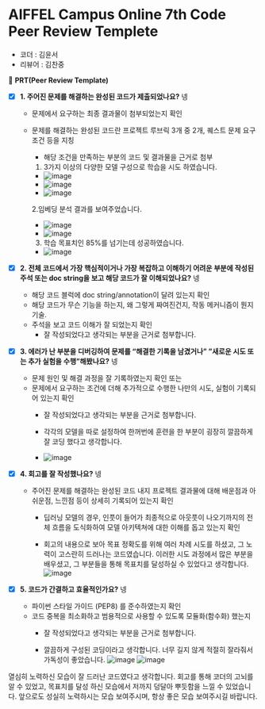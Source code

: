 # AIFFEL Campus Online 7th Code Peer Review Templete

- 코더 : 김윤서
- 리뷰어 : 김찬중



🔑 **PRT(Peer Review Template)**

- [x]  **1. 주어진 문제를 해결하는 완성된 코드가 제출되었나요?** 넹
    - 문제에서 요구하는 최종 결과물이 첨부되었는지 확인
    - 문제를 해결하는 완성된 코드란 프로젝트 루브릭 3개 중 2개, 
    퀘스트 문제 요구조건 등을 지칭
        - 해당 조건을 만족하는 부분의 코드 및 결과물을 근거로 첨부
          
      1. 3가지 이상의 다양한 모델 구성으로 학습을 시도 하였습니다.
        - ![image](https://github.com/kcj4800/AIFFEL_Online_Quest/assets/128466813/dc4618fd-bf4f-46a5-b791-a84d48528c55)
        - ![image](https://github.com/kcj4800/AIFFEL_Online_Quest/assets/128466813/88db7e84-fde8-4b83-a4a9-cb825286f5ea)
        - ![image](https://github.com/kcj4800/AIFFEL_Online_Quest/assets/128466813/e38b3d60-ebbc-4742-b7c1-221cdd760719)
          
      2.임베딩 분석 결과를 보여주었습니다.
        - ![image](https://github.com/ysKim2000/AIFFEL_Online_Quest/assets/86720575/f51c562a-ee6e-4576-a8ce-99294a08ba53)
        - ![image](https://github.com/ysKim2000/AIFFEL_Online_Quest/assets/86720575/e4f08b9c-f758-4357-a4e9-da7fd48d7949)


      3. 학습 목표치인 85%를 넘기는데 성공하였습니다.
        - ![image](https://github.com/kcj4800/AIFFEL_Online_Quest/assets/128466813/2fa1d551-0d2b-4484-a5bc-1b9d4146a1ed)


    
- [x]  **2. 전체 코드에서 가장 핵심적이거나 가장 복잡하고 이해하기 어려운 부분에 작성된 
주석 또는 doc string을 보고 해당 코드가 잘 이해되었나요?** 넹
    - 해당 코드 블럭에 doc string/annotation이 달려 있는지 확인
    - 해당 코드가 무슨 기능을 하는지, 왜 그렇게 짜여진건지, 작동 메커니즘이 뭔지 기술.
    - 주석을 보고 코드 이해가 잘 되었는지 확인
        - 잘 작성되었다고 생각되는 부분을 근거로 첨부합니다.

- [x]  **3. 에러가 난 부분을 디버깅하여 문제를 “해결한 기록을 남겼거나” 
”새로운 시도 또는 추가 실험을 수행”해봤나요?** 넹
    - 문제 원인 및 해결 과정을 잘 기록하였는지 확인 또는
    - 문제에서 요구하는 조건에 더해 추가적으로 수행한 나만의 시도, 
    실험이 기록되어 있는지 확인
        - 잘 작성되었다고 생각되는 부분을 근거로 첨부합니다.

        - 각각의 모델을 따로 설정하여 한꺼번에 훈련을 한 부분이 굉장히 깔끔하게 잘 코딩 했다고 생각합니다.
        - ![image](https://github.com/kcj4800/AIFFEL_Online_Quest/assets/128466813/861f7e08-ce90-4a65-8377-257d0a89ae68)

     
        
- [x]  **4. 회고를 잘 작성했나요?** 넹
    - 주어진 문제를 해결하는 완성된 코드 내지 프로젝트 결과물에 대해
    배운점과 아쉬운점, 느낀점 등이 상세히 기록되어 있는지 확인
        - 딥러닝 모델의 경우,
        인풋이 들어가 최종적으로 아웃풋이 나오기까지의 전체 흐름을 도식화하여 
        모델 아키텍쳐에 대한 이해를 돕고 있는지 확인
        
        - 회고의 내용으로 보아 목표 정확도를 위해 여러 차례 시도를 하셨고, 그 노력이 고스란히 드러나는 코드였습니다.
          이러한 시도 과정에서 많은 부분을 배우셨고, 그 부분들을 통해 목표치를 달성하실 수 있었다고 생각합니다.
          ![image](https://github.com/kcj4800/AIFFEL_Online_Quest/assets/128466813/81cf7619-53e3-4c99-8920-ff1b5f3c8f68)
  

- [x]  **5. 코드가 간결하고 효율적인가요?** 넹
    - 파이썬 스타일 가이드 (PEP8) 를 준수하였는지 확인
    - 코드 중복을 최소화하고 범용적으로 사용할 수 있도록 모듈화(함수화) 했는지
        - 잘 작성되었다고 생각되는 부분을 근거로 첨부합니다.
     
        - 깔끔하게 구성된 코딩이라고 생각합니다. 너무 길지 않게 적절히 잘라줘서 가독성이 좋았습니다.
          ![image](https://github.com/kcj4800/AIFFEL_Online_Quest/assets/128466813/8d7ff648-f568-41b3-91c3-2e888f07d6ce)
          ![image](https://github.com/kcj4800/AIFFEL_Online_Quest/assets/128466813/eb6e8691-8644-4035-9823-aa44b5bac8a2)


열심히 노력하신 모습이 잘 드러난 코드였다고 생각합니다. 회고를 통해 코더의 고뇌를 알 수 있었고, 목표치를 달성 하신 모습에서 저까지 덩달아 뿌듯함을 느낄 수 있었습니다.
앞으로도 성실히 노력하시는 모습 보여주시며, 항상 좋은 모습 보여주시길 바랍니다.
